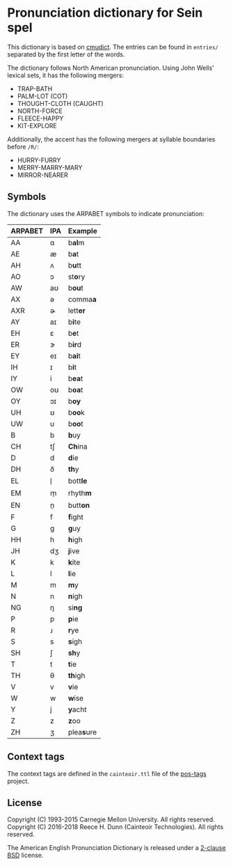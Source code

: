 # Pronunciation dictionary for Sein spel

This dictionary is based on [cmudict](https://en.wikipedia.org/wiki/CMU_Pronouncing_Dictionary).
The entries can be found in `entries/` separated by the first letter of the words.

The dictionary follows North American pronunciation.
Using John Wells' lexical sets, it has the following mergers:

 *  TRAP-BATH
 *  PALM-LOT (COT)
 *  THOUGHT-CLOTH (CAUGHT)
 *  NORTH-FORCE
 *  FLEECE-HAPPY
 *  KIT-EXPLORE

Additionally, the accent has the following mergers at syllable boundaries
before `/R/`:

 *  HURRY-FURRY
 *  MERRY-MARRY-MARY
 *  MIRROR-NEARER

## Symbols

The dictionary uses the ARPABET symbols to indicate pronunciation:

| ARPABET | IPA | Example |
|---------|-----|------------------------------|
| AA      | ɑ   | b**al**m |
| AE      | æ   | b**a**t |
| AH      | ʌ   | b**u**tt |
| AO      | ɔ   | st**o**ry |
| AW      | aʊ  | b**ou**t |
| AX      | ə   | comma**a** |
| AXR     | ɚ   | lett**er** |
| AY      | aɪ  | b**i**te |
| EH      | ɛ   | b**e**t |
| ER      | ɝ   | b**ir**d |
| EY      | eɪ  | b**ai**t |
| IH      | ɪ   | b**i**t |
| IY      | i   | b**ea**t |
| OW      | oʊ  | b**oa**t |
| OY      | ɔɪ  | b**oy** |
| UH      | ʊ   | b**oo**k |
| UW      | u   | b**oo**t |
| B       | b   | **b**uy |
| CH      | tʃ  | **Ch**ina |
| D       | d   | **d**ie |
| DH      | ð   | **th**y |
| EL      | l̩   | bott**le** |
| EM      | m̩   | rhyth**m** |
| EN      | n̩   | butt**on** |
| F       | f   | **f**ight |
| G       | g   | **g**uy |
| HH      | h   | **h**igh |
| JH      | dʒ  | **j**ive |
| K       | k   | **k**ite |
| L       | l   | **l**ie |
| M       | m   | **m**y |
| N       | n   | **n**igh |
| NG      | ŋ   | si**ng** |
| P       | p   | **p**ie |
| R       | ɹ   | **r**ye |
| S       | s   | **s**igh |
| SH      | ʃ   | **sh**y |
| T       | t   | **t**ie |
| TH      | θ   | **th**igh |
| V       | v   | **v**ie |
| W       | w   | **w**ise |
| Y       | j   | **y**acht |
| Z       | z   | **z**oo |
| ZH      | ʒ   | plea**s**ure |

## Context tags

The context tags are defined in the `cainteoir.ttl` file of the
[pos-tags](https://github.com/rhdunn/pos-tags) project.

## License

Copyright (C) 1993-2015 Carnegie Mellon University. All rights reserved.  
Copyright (C) 2016-2018 Reece H. Dunn (Cainteoir Technologies). All rights reserved.

The American English Pronunciation Dictionary is released under a
[2-clause BSD](COPYING) license.
